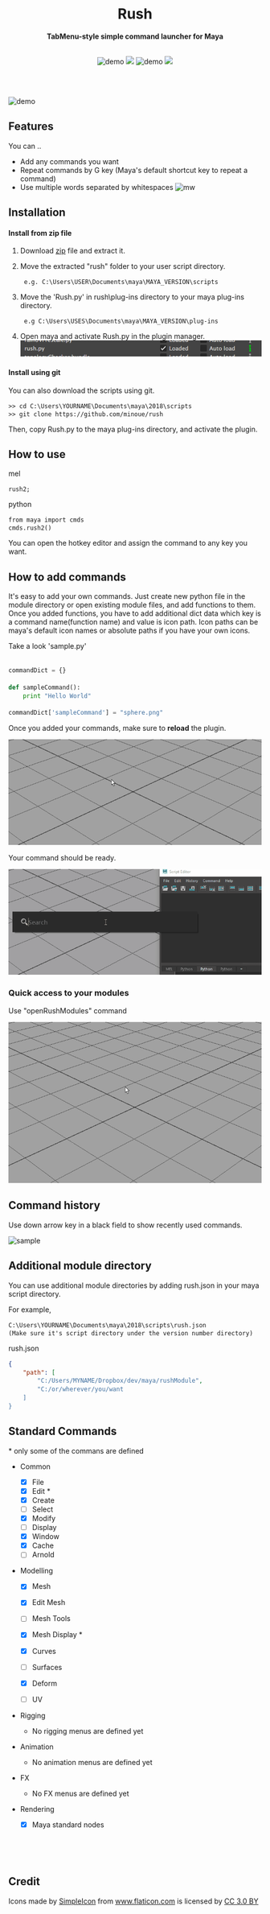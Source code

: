 <h1 align="center">Rush</h1>

<div align="center">
<strong>TabMenu-style simple command launcher for Maya</strong>
</div>

<br>

<p align="center">
  <img src="https://img.shields.io/badge/maya-2017+-red.svg" alt="demo"/>
  <img src="https://img.shields.io/github/license/minoue/rush.svg"/>
  <img src="https://img.shields.io/github/release/minoue/rush.svg" alt="demo"/>
  <img src="https://api.codacy.com/project/badge/Grade/03596fa2dec14561a216281ab7dab6c3"/>

</p>

<br>
<br>

![demo](images/rush.gif)

## Features

You can ..

* Add any commands you want
* Repeat commands by G key (Maya's default shortcut key to repeat a command)
* Use multiple words separated by whitespaces
![mw](images/multiWords.gif)

## Installation

#### Install from zip file

1. Download [zip](https://github.com/minoue/rush/releases/download/2.6.1/rush.zip) file and extract it.
2. Move the extracted "rush" folder to your user script directory. 

   ```
    e.g. C:\Users\USER\Documents\maya\MAYA_VERSION\scripts
   ```
3. Move the 'Rush.py' in rush\plug-ins directory to your maya plug-ins directory.

   ```
    e.g C:\Users\USES\Documents\maya\MAYA_VERSION\plug-ins
   ```
4. Open maya and activate Rush.py in the plugin manager.   
    ![](images/plugin.png)

#### Install using git

You can also download the scripts using git.  

```
>> cd C:\Users\YOURNAME\Documents\maya\2018\scripts
>> git clone https://github.com/minoue/rush
```

Then, copy Rush.py to the maya plug-ins directory, and activate the plugin.

## How to use

mel  

```
rush2;
```

python

```
from maya import cmds
cmds.rush2()
```

You can open the hotkey editor and assign the command to any key you want.

## How to add commands

It's easy to add your own commands. Just create new python file in the module directory or open existing module files, and add functions to them. Once you added functions, you have to add additional dict data which key is a command name(function name) and value is icon path.
Icon paths can be maya's default icon names or absolute paths if you have your own icons.

Take a look 'sample.py'

```python

commandDict = {}

def sampleCommand():
    print "Hello World"

commandDict['sampleCommand'] = "sphere.png"
```

Once you added your commands, make sure to **reload** the plugin.

![sample](images/reload.gif)

Your command should be ready.

![sample](images/sample.gif)

### Quick access to your modules

Use "openRushModules" command

![sample](images/quickModuleAccess.gif)

## Command history
Use down arrow key in a black field to show recently used commands.

![sample](images/showHistory.gif)


## Additional module directory

You can use additional module directories by adding rush.json in your maya script directory.

For example,
```
C:\Users\YOURNAME\Documents\maya\2018\scripts\rush.json
(Make sure it's script directory under the version number directory)
```

rush.json
```json
{
    "path": [
        "C:/Users/MYNAME/Dropbox/dev/maya/rushModule",
        "C:/or/wherever/you/want
    ]
}
```

## Standard Commands

\* only some of the commans are defined

* Common
  
    - [x] File
    - [x] Edit * 
    - [x] Create
    - [ ] Select
    - [x] Modify
    - [ ] Display
    - [x] Window
    - [x] Cache
    - [ ] Arnold
    
* Modelling
	* [x] Mesh
	* [x] Edit Mesh
	
	* [ ] Mesh Tools
	
	* [x] Mesh Display *
	
	* [x] Curves
	
	* [ ] Surfaces
	
	* [x] Deform
	
	* [ ] UV
* Rigging
	
	* No rigging menus are defined yet
	
* Animation

    * No animation menus are defined yet 

* FX

    * No FX menus are defined yet

* Rendering
  
  - [x] Maya standard nodes 
  
  ​    
  
  ​    

## Credit

<div>Icons made by <a href="http://www.flaticon.com/authors/simpleicon" title="SimpleIcon">SimpleIcon</a> from <a href="http://www.flaticon.com" title="Flaticon">www.flaticon.com</a> is licensed by <a href="http://creativecommons.org/licenses/by/3.0/" title="Creative Commons BY 3.0" target="_blank">CC 3.0 BY</a></div>
